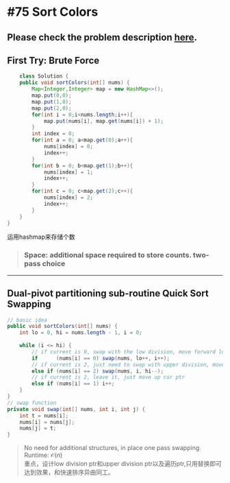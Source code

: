 # #75 Sort Colors

## Please check the problem description [here](https://leetcode.com/problems/sort-colors/).

## First Try: Brute Force

```Java
    class Solution {
    public void sortColors(int[] nums) {
        Map<Integer,Integer> map = new HashMap<>();
        map.put(0,0);
        map.put(1,0);
        map.put(2,0);
        for(int i = 0;i<nums.length;i++){
            map.put(nums[i], map.get(nums[i]) + 1);
        }
        int index = 0;
        for(int a = 0; a<map.get(0);a++){
            nums[index] = 0;
            index++;
        }
        for(int b = 0; b<map.get(1);b++){
            nums[index] = 1;
            index++;
        }
        for(int c = 0; c<map.get(2);c++){
            nums[index] = 2;
            index++;
        }
    }
}
```

运用hashmap来存储个数

>### Space: additional space required to store counts. two-pass choice
---

## Dual-pivot partitioning sub-routine Quick Sort __Swapping__

```Java
// basic idea
public void sortColors(int[] nums) {
    int lo = 0, hi = nums.length - 1, i = 0;
    
    while (i <= hi) {
        // if current is 0, swap with the low division, move forward low ptr and cur ptr
        if      (nums[i] == 0) swap(nums, lo++, i++);
        // if current is 2, just need to swap with upper division, move down high ptr only
        else if (nums[i] == 2) swap(nums, i, hi--);
        // if current is 2, leave it, just move up cur ptr
        else if (nums[i] == 1) i++;
    }
}
// swap function
private void swap(int[] nums, int i, int j) {
    int t = nums[i];
    nums[i] = nums[j];
    nums[j] = t;
}
```

>No need for additional structures, in place one pass swapping.  
>Runtime: $\mathcal{O}(n)$  
>重点，设计low division ptr和upper division ptr以及遍历ptr,只用替换即可达到效果，和快速排序异曲同工。
